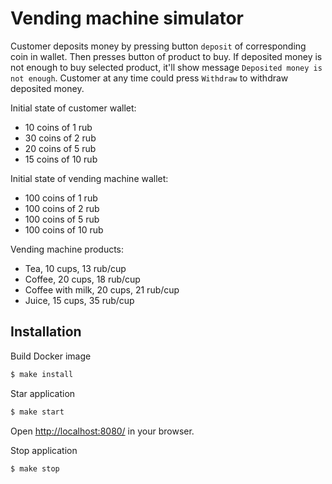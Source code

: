 # Vending machine simulator

Customer deposits money by pressing button `deposit` of corresponding coin in wallet.
Then presses button of product to buy.
If deposited money is not enough to buy selected product, it'll show message `Deposited money is not enough`.
Customer at any time could press `Withdraw` to withdraw deposited money.

Initial state of customer wallet:
- 10 coins of 1 rub
- 30 coins of 2 rub
- 20 coins of 5 rub
- 15 coins of 10 rub

Initial state of vending machine wallet:
- 100 coins of 1 rub
- 100 coins of 2 rub
- 100 coins of 5 rub
- 100 coins of 10 rub

Vending machine products:
- Tea, 10 cups, 13 rub/cup
- Сoffee, 20 cups, 18 rub/cup
- Сoffee with milk, 20 cups, 21 rub/cup
- Juice, 15 cups, 35 rub/cup

## Installation

Build Docker image
``` bash
$ make install
```

Star application
``` bash
$ make start
```

Open [http://localhost:8080/](http://localhost:8080/) in your browser.

Stop application
``` bash
$ make stop
```

